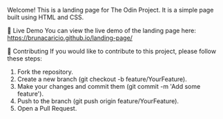 Welcome! This is a landing page for The Odin Project. It is a simple page built using HTML and CSS.

🔗 Live Demo
You can view the live demo of the landing page here: https://brunacaricio.github.io/landing-page/

🤝 Contributing
If you would like to contribute to this project, please follow these steps:

1. Fork the repository.
2. Create a new branch (git checkout -b feature/YourFeature).
3. Make your changes and commit them (git commit -m 'Add some feature').
4. Push to the branch (git push origin feature/YourFeature).
5. Open a Pull Request.
